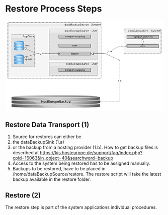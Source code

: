 # Restore Process Steps

![the restore process][restore process]

[restore process]: restore_phases.png "the restore process"

## Restore Data Transport (1)
1. Source for restores can either be
  1. the dataBackupSink (1.a)
  2. or the backup from a hosting provider (1.b). How to get backup files is described at https://kis.hosteurope.de/support/faq/index.php?cpid=16063&in_object=40&searchword=backup
2. Access to the system being restored has to be assigned manually.
3. Backups to be restored, have to be placed in /home/dataBackupSource/restore. The restore script will take the latest backup available in the restore folder.

## Restore (2)
The restore step is part of the system applications individual procedures.